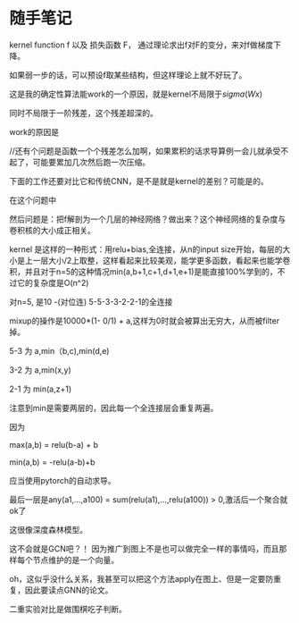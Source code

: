 # 随手笔记

kernel function f 以及 损失函数 F， 通过理论求出f对F的变分，来对f做梯度下降。

如果弱一步的话，可以预设f取某些结构，但这样理论上就不好玩了。

这是我的确定性算法能work的一个原因，就是kernel不局限于$sigma(Wx)$

同时不局限于一阶残差，这个残差超深的。

work的原因是

//还有个问题是函数一个个残差怎么加啊，如果累积的话求导算例一会儿就承受不起了，可能要累加几次然后跑一次压缩。

下面的工作还要对比它和传统CNN，是不是就是kernel的差别？可能是的。

在这个问题中

然后问题是：把f解剖为一个几层的神经网络？做出来？这个神经网络的复杂度与卷积核的大小成正相关。

kernel 是这样的一种形式：用relu+bias,全连接，从n的input size开始，每层的大小是上一层大小/2上取整，这样看起来比较美观，能学更多函数，看起来也能学卷积，并且对于n=5的这种情况min(a,b+1,c+1,d+1,e+1)是能直接100%学到的，不过它的复杂度是O(n^2)

对n=5, 是10 -(对位连) 5-5-3-3-2-2-1的全连接

mixup的操作是10000*(1- 0/1) + a,这样为0时就会被算出无穷大，从而被filter掉。

5-3 为 a,min（b,c),min(d,e)

3-2 为 a,min(x,y)

2-1 为 min(a,z+1)

注意到min是需要两层的，因此每一个全连接层会重复两遍。

因为

max(a,b) = relu(b-a) + b

min(a,b) = -relu(a-b)+b

应当使用pytorch的自动求导。

最后一层是any(a1,...,a100) = sum(relu(a1),...,relu(a100)) > 0,激活后一个聚合就ok了

这很像深度森林模型。

这不会就是GCN吧？！ 因为推广到图上不是也可以做完全一样的事情吗，而且那样每个节点维护的是一个向量。

oh，这似乎没什么关系，我甚至可以把这个方法apply在图上、但是一定要防重复，因此要读点GNN的论文。

二重实验对比是做围棋吃子判断。
